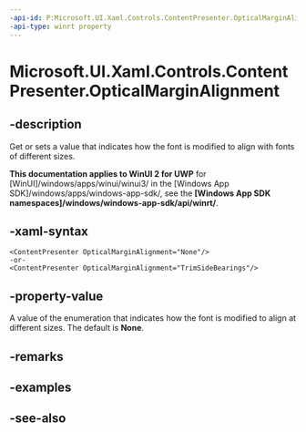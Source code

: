 ```yaml
---
-api-id: P:Microsoft.UI.Xaml.Controls.ContentPresenter.OpticalMarginAlignment
-api-type: winrt property
---
```


<!-- Property syntax
public Windows.UI.Xaml.OpticalMarginAlignment OpticalMarginAlignment { get;  set; }
-->

# Microsoft.UI.Xaml.Controls.ContentPresenter.OpticalMarginAlignment

## -description
Get or sets a value that indicates how the font is modified to align with fonts of different sizes.

**This documentation applies to WinUI 2 for UWP** for [WinUI]/windows/apps/winui/winui3/ in the [Windows App SDK]/windows/apps/windows-app-sdk/, see the **[Windows App SDK namespaces]/windows/windows-app-sdk/api/winrt/**.

## -xaml-syntax
```xaml
<ContentPresenter OpticalMarginAlignment="None"/>
-or-
<ContentPresenter OpticalMarginAlignment="TrimSideBearings"/>
```


## -property-value
A value of the enumeration that indicates how the font is modified to align at different sizes. The default is **None**.

## -remarks

## -examples

## -see-also

